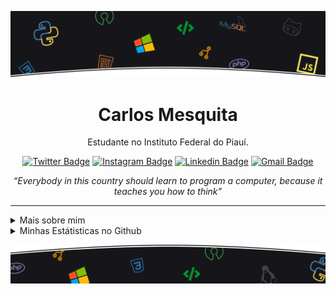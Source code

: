 ![Imagem topo](./.github/assets/images/topo.png)

<div align="center" >

# Carlos Mesquita

Estudante no Instituto Federal do Piauí.

[![Twitter Badge](https://img.shields.io/badge/-@c4rlos3g-8a2be2?style=flat-square&labelColor=8a2be2&logo=twitter&logoColor=white&link=https://twitter.com/c4rlos3g)](https://twitter.com/c4rlos3g)
[![Instagram Badge](https://img.shields.io/badge/-@c4rlos3g-8a2be2?style=flat-square&labelColor=8a2be2&logo=instagram&logoColor=white&link=https://www.instagram.com/c4rlos3g)](https://www.instagram.com/c4rlos3g)
[![Linkedin Badge](https://img.shields.io/badge/-Carlos%20Mesquita-8a2be2?style=flat-square&logo=Linkedin&logoColor=white&link=https://www.linkedin.com/in/carlos3g)](https://www.linkedin.com/in/carlos3g)
[![Gmail Badge](https://img.shields.io/badge/-carlosmesquita156@gmail.com-8a2be2?style=flat-square&logo=Gmail&logoColor=white&link=mailto:carlosmesquita156@gmail.com)](mailto:carlosmesquita156@gmail.com)

_“Everybody in this country should learn to program a computer, because it teaches you how to think”_

</div>

<hr/>

<details>
    <summary>Mais sobre mim</summary>
    <ul>
        <li>🎓 Técnico em Informática pelo IFPI</li>
        <li>📚 Estudando Dev. Web e Mobile | Algoritmos | Matemática | Inglês</li>
    </ul>
</details>

<details>
    <summary>Minhas Estátisticas no Github</summary>
        <img align="left" src="https://github-readme-stats.vercel.app/api/top-langs?locale=pt-br&username=carlos3g&theme=radical" alt="Techs utilizadas nos projetos" />
        <img align="right" src="https://github-readme-stats.vercel.app/api?locale=pt-br&username=carlos3g&theme=radical&show_icons=true&include_all_commits=true" alt="Estátisticas Gerais" />
</details>

![Imagem Rodape](./.github/assets/images/rodape.png)

